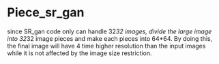 # Piece_sr_gan
since SR_gan code only can handle 32*32 images, divide the large image into 32*32 image pieces and make each pieces into 64*64. By doing this, the final image will have 4 time higher resolution than the input images while it is not affected by the image size restriction.
